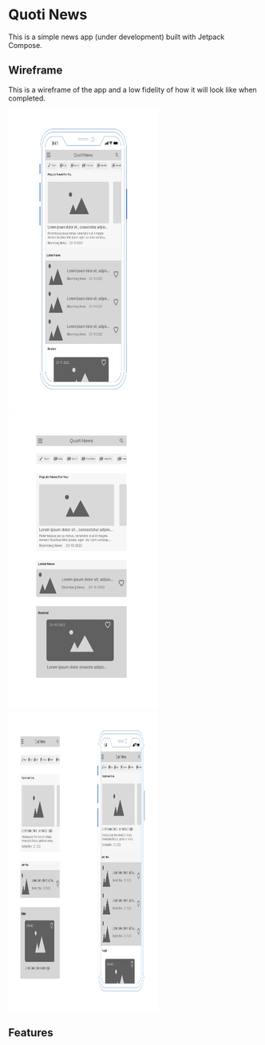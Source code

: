 # Quoti News

This is a simple news app (under development) built with Jetpack Compose.


## Wireframe

This is a wireframe of the app and a low fidelity of how it will look like when completed.

<img src="screenshots/quotiapp_wireframe2.png" width="300" height="600"> 
<img src="screenshots/quotiapp_wireframe1.png" width="300" height="600">
<img src="screenshots/quotiapp_wireframe.png" width="300" height="600">                         

## Features
